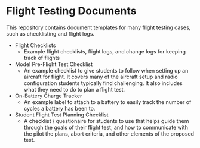 # Flight Testing Documents

This repository contains document templates for many flight testing cases, such as checklisting and flight logs.

- Flight Checklists
  - Example flight checklists, flight logs, and change logs for keeping track of flights
- Model Pre-Flight Test Checklist
  - An example checklist to give students to follow when setting up an aircraft for flight.  It covers many of the aircraft setup and radio configuration students typically find challenging.  It also includes what they need to do to plan a flight test.
- On-Battery Charge Tracker
  - An example label to attach to a battery to easily track the number of cycles a battery has been to.
- Student Flight Test Planning Checklist
  - A checklist / questionaire for students to use that helps guide them through the goals of their flight test, and how to communicate with the pilot the plans, abort criteria, and other elements of the proposed test.